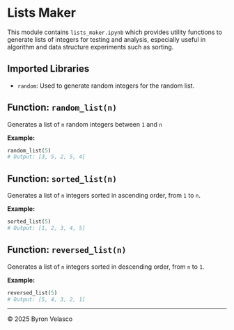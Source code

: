 # **Lists Maker**

This module contains `lists_maker.ipynb` which provides utility functions to generate lists of integers for testing and analysis, especially useful in algorithm and data structure experiments such as sorting.

## **Imported Libraries**

- `random`: Used to generate random integers for the random list.

## **Function:** `random_list(n)`

Generates a list of `n` random integers between `1` and `n`

**Example:**
```python
random_list(5)
# Output: [3, 5, 2, 5, 4]
```

## **Function:** `sorted_list(n)`

Generates a list of `n` integers sorted in ascending order, from `1` to `n`.

**Example:**
```python
sorted_list(5)
# Output: [1, 2, 3, 4, 5]
```

## **Function:** `reversed_list(n)`

Generates a list of `n` integers sorted in descending order, from `n` to `1`.

**Example:**
```python
reversed_list(5)
# Output: [5, 4, 3, 2, 1]
```

---

© 2025 Byron Velasco